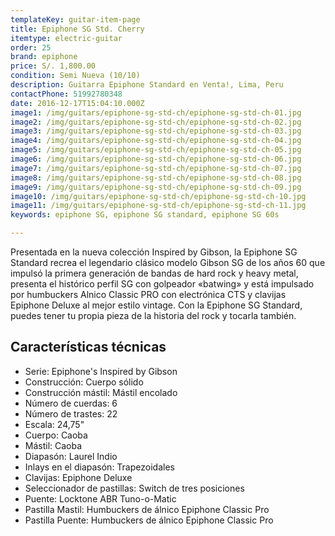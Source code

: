 ```yaml
---
templateKey: guitar-item-page
title: Epiphone SG Std. Cherry
itemtype: electric-guitar
order: 25
brand: epiphone
price: S/. 1,800.00
condition: Semi Nueva (10/10)
description: Guitarra Epiphone Standard en Venta!, Lima, Peru
contactPhone: 51992780348
date: 2016-12-17T15:04:10.000Z
image1: /img/guitars/epiphone-sg-std-ch/epiphone-sg-std-ch-01.jpg
image2: /img/guitars/epiphone-sg-std-ch/epiphone-sg-std-ch-02.jpg
image3: /img/guitars/epiphone-sg-std-ch/epiphone-sg-std-ch-03.jpg
image4: /img/guitars/epiphone-sg-std-ch/epiphone-sg-std-ch-04.jpg
image5: /img/guitars/epiphone-sg-std-ch/epiphone-sg-std-ch-05.jpg
image6: /img/guitars/epiphone-sg-std-ch/epiphone-sg-std-ch-06.jpg
image7: /img/guitars/epiphone-sg-std-ch/epiphone-sg-std-ch-07.jpg
image8: /img/guitars/epiphone-sg-std-ch/epiphone-sg-std-ch-08.jpg
image9: /img/guitars/epiphone-sg-std-ch/epiphone-sg-std-ch-09.jpg
image10: /img/guitars/epiphone-sg-std-ch/epiphone-sg-std-ch-10.jpg
image11: /img/guitars/epiphone-sg-std-ch/epiphone-sg-std-ch-11.jpg
keywords: epiphone SG, epiphone SG standard, epiphone SG 60s

---
```

Presentada en la nueva colección Inspired by Gibson, la Epiphone SG Standard recrea el legendario clásico modelo Gibson SG de los años 60 que impulsó la primera generación de bandas de hard rock y heavy metal, presenta el histórico perfil SG con golpeador «batwing» y está impulsado por humbuckers Alnico Classic PRO con electrónica CTS y clavijas Epiphone Deluxe al mejor estilo vintage. Con la Epiphone SG Standard, puedes tener tu propia pieza de la historia del rock y tocarla también.

## Características técnicas

* Serie: Epiphone's Inspired by Gibson
* Construcción: Cuerpo sólido
* Construcción mástil: Mástil encolado
* Número de cuerdas: 6
* Número de trastes: 22
* Escala: 24,75"
* Cuerpo: Caoba
* Mástil: Caoba
* Diapasón: Laurel Indio
* Inlays en el diapasón: Trapezoidales
* Clavijas: Epiphone Deluxe
* Seleccionador de pastillas: Switch de tres posiciones
* Puente: Locktone ABR Tuno-o-Matic
* Pastilla Mastil: Humbuckers de álnico Epiphone Classic Pro
* Pastilla Puente: Humbuckers de álnico Epiphone Classic Pro